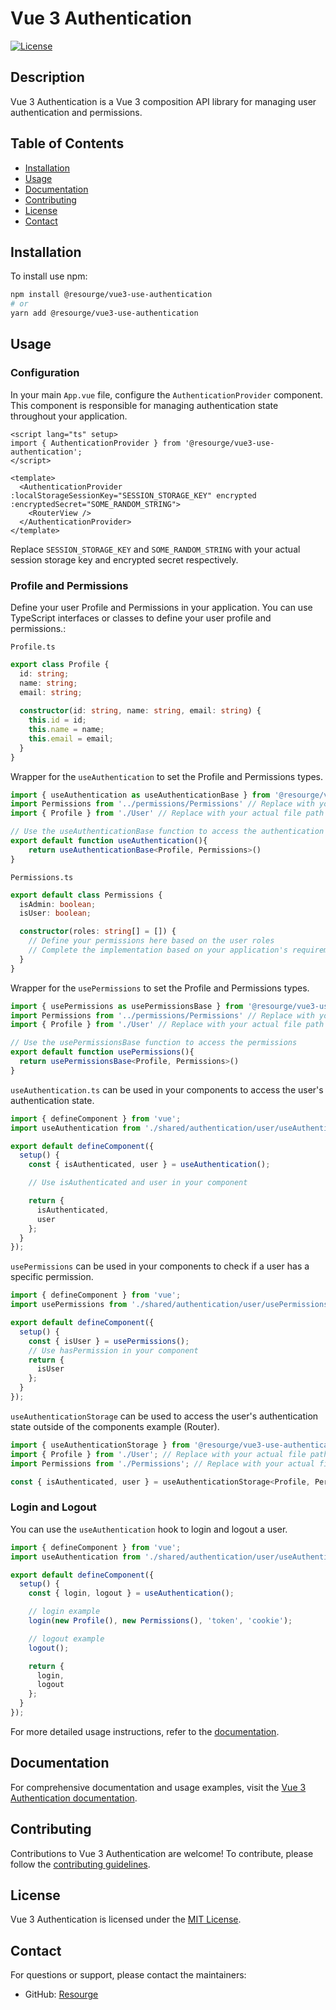 # Vue 3 Authentication

[![License](https://img.shields.io/badge/License-MIT-blue.svg)](LICENSE)

## Description

Vue 3 Authentication is a Vue 3 composition API library for managing user authentication and permissions.

## Table of Contents

- [Installation](#installation)
- [Usage](#usage)
- [Documentation](#documentation)
- [Contributing](#contributing)
- [License](#license)
- [Contact](#contact)

## Installation

To install use npm:

```bash
npm install @resourge/vue3-use-authentication
# or
yarn add @resourge/vue3-use-authentication
```

## Usage

### Configuration

In your main `App.vue` file, configure the `AuthenticationProvider` component. This component is responsible for managing authentication state throughout your application.

```vue
<script lang="ts" setup>
import { AuthenticationProvider } from '@resourge/vue3-use-authentication';
</script>

<template>
  <AuthenticationProvider :localStorageSessionKey="SESSION_STORAGE_KEY" encrypted :encryptedSecret="SOME_RANDOM_STRING">
    <RouterView />
  </AuthenticationProvider>
</template>
```

Replace `SESSION_STORAGE_KEY` and `SOME_RANDOM_STRING` with your actual session storage key and encrypted secret respectively.

### Profile and Permissions

Define your user Profile and Permissions in your application. You can use TypeScript interfaces or classes to define your user profile and permissions.:

`Profile.ts`

```typescript
export class Profile {
  id: string;
  name: string;
  email: string;
  
  constructor(id: string, name: string, email: string) {
    this.id = id;
    this.name = name;
    this.email = email;
  }
}
```


Wrapper for the `useAuthentication` to set the Profile and Permissions types.

```typescript
import { useAuthentication as useAuthenticationBase } from '@resourge/vue3-use-authentication'
import Permissions from '../permissions/Permissions' // Replace with your actual file path from your permissions file
import { Profile } from './User' // Replace with your actual file path from you user profile

// Use the useAuthenticationBase function to access the authentication
export default function useAuthentication(){
    return useAuthenticationBase<Profile, Permissions>()
}
```

`Permissions.ts`

```typescript
export default class Permissions {
  isAdmin: boolean;
  isUser: boolean;

  constructor(roles: string[] = []) {
    // Define your permissions here based on the user roles
    // Complete the implementation based on your application's requirements
  }
}

```

Wrapper for the `usePermissions` to set the Profile and Permissions types.
  
  ```typescript
import { usePermissions as usePermissionsBase } from '@resourge/vue3-use-authentication'
import Permissions from '../permissions/Permissions' // Replace with your actual file path from your permissions file
import { Profile } from './User' // Replace with your actual file path from you user profile

// Use the usePermissionsBase function to access the permissions
export default function usePermissions(){
    return usePermissionsBase<Profile, Permissions>()
}
```

`useAuthentication.ts` can be used in your components to access the user's authentication state.

```javascript
import { defineComponent } from 'vue';
import useAuthentication from './shared/authentication/user/useAuthentication'; // Replace with your actual file path

export default defineComponent({
  setup() {
    const { isAuthenticated, user } = useAuthentication();

    // Use isAuthenticated and user in your component

    return {
      isAuthenticated,
      user
    };
  }
});
```

`usePermissions` can be used in your components to check if a user has a specific permission.

```javascript
import { defineComponent } from 'vue';
import usePermissions from './shared/authentication/user/usePermissions'; // Replace with your actual file path

export default defineComponent({
  setup() {
    const { isUser } = usePermissions();
    // Use hasPermission in your component
    return {
      isUser
    };
  }
});

```

`useAuthenticationStorage` can be used to access the user's authentication state outside of the components example (Router).

```javascript
import { useAuthenticationStorage } from '@resourge/vue3-use-authentication';
import { Profile } from './User'; // Replace with your actual file path
import Permissions from './Permissions'; // Replace with your actual file path

const { isAuthenticated, user } = useAuthenticationStorage<Profile, Permissions>();
```

### Login and Logout

You can use the `useAuthentication` hook to login and logout a user.

```javascript
import { defineComponent } from 'vue';
import useAuthentication from './shared/authentication/user/useAuthentication'; // Replace with your actual file path

export default defineComponent({
  setup() {
    const { login, logout } = useAuthentication();

    // login example
    login(new Profile(), new Permissions(), 'token', 'cookie');

    // logout example
    logout();

    return {
      login,
      logout
    };
  }
});
```

For more detailed usage instructions, refer to the [documentation](#documentation).

## Documentation

For comprehensive documentation and usage examples, visit the [Vue 3 Authentication documentation](https://resourge.vercel.app/docs/vue3-use-authentication/intro).

## Contributing

Contributions to Vue 3 Authentication are welcome! To contribute, please follow the [contributing guidelines](CONTRIBUTING.md).

## License

Vue 3 Authentication is licensed under the [MIT License](LICENSE).

## Contact

For questions or support, please contact the maintainers:
- GitHub: [Resourge](https://github.com/resourge)
